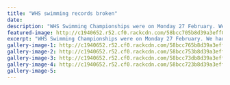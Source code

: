 ```yaml
---
title: "WHS swimming records broken"
date: 
description: "WHS Swimming Championships were on Monday 27 February. We had two new records broken by Sarya Lower..."
featured-image: http://c1940652.r52.cf0.rackcdn.com/58bcc705b8d39a3eff003d49/Sarya-Lower-breathestroke-1.jpg
excerpt: "WHS Swimming Championships were on Monday 27 February. We had two new records broken by Sarya Lower."
gallery-image-1: http://c1940652.r52.cf0.rackcdn.com/58bcc765b8d39a3eff003d53/Sarya-Lower-1.jpg
gallery-image-2: http://c1940652.r52.cf0.rackcdn.com/58bcc753b8d39a3eff003d51/Sarya-Lower-2.jpg
gallery-image-3: http://c1940652.r52.cf0.rackcdn.com/58bcc73db8d39a3eff003d4f/Sarya-Lower-3.jpg
gallery-image-4: http://c1940652.r52.cf0.rackcdn.com/58bcc723b8d39a3eff003d4d/Sarya-Lower-4.jpg
gallery-image-5: 
---
```

